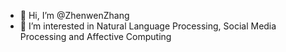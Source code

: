 - 👋 Hi, I’m @ZhenwenZhang
- 👀 I’m interested in Natural Language Processing, Social Media Processing and Affective Computing
<!-- - 🌱 I’m currently learning 
- 💞️ I’m looking to collaborate on ...
- 📫 How to reach me ... -->

<!---
zhenwenzhang/zhenwenzhang is a ✨ special ✨ repository because its `README.md` (this file) appears on your GitHub profile.
You can click the Preview link to take a look at your changes.
--->
